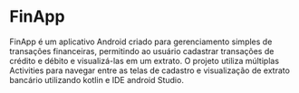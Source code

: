 # FinApp
FinApp é um aplicativo Android criado para gerenciamento simples de transações financeiras, permitindo ao usuário cadastrar transações de crédito e débito e visualizá-las em um extrato. O projeto utiliza múltiplas Activities para navegar entre as telas de cadastro e visualização de extrato bancário utilizando kotlin e IDE android Studio.
